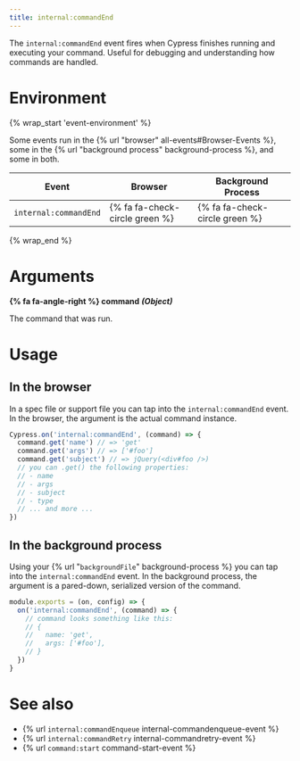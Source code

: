 ```yaml
---
title: internal:commandEnd
---
```


The `internal:commandEnd` event fires when Cypress finishes running and executing your command. Useful for debugging and understanding how commands are handled.

# Environment

{% wrap_start 'event-environment' %}

Some events run in the {% url "browser" all-events#Browser-Events %}, some in the {% url "background process" background-process %}, and some in both.

Event | Browser | Background Process
--- | --- | ---
`internal:commandEnd` | {% fa fa-check-circle green %} | {% fa fa-check-circle green %}

{% wrap_end %}

# Arguments

**{% fa fa-angle-right %} command** ***(Object)***

The command that was run.

# Usage

## In the browser

In a spec file or support file you can tap into the `internal:commandEnd` event. In the browser, the argument is the actual command instance.

```javascript
Cypress.on('internal:commandEnd', (command) => {
  command.get('name') // => 'get'
  command.get('args') // => ['#foo']
  command.get('subject') // => jQuery(<div#foo />)
  // you can .get() the following properties:
  // - name
  // - args
  // - subject
  // - type
  // ... and more ...
})
```

## In the background process

Using your {% url "`backgroundFile`" background-process %} you can tap into the `internal:commandEnd` event. In the background process, the argument is a pared-down, serialized version of the command.

```javascript
module.exports = (on, config) => {
  on('internal:commandEnd', (command) => {
    // command looks something like this:
    // {
    //   name: 'get',
    //   args: ['#foo'],
    // }
  })
}
```

# See also

- {% url `internal:commandEnqueue` internal-commandenqueue-event %}
- {% url `internal:commandRetry` internal-commandretry-event %}
- {% url `command:start` command-start-event %}

